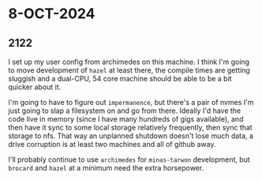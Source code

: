 # 8-OCT-2024

## 2122

I set up my user config from archimedes on this machine. I think I'm going to move development of `hazel` at least
there, the compile times are getting sluggish and a dual-CPU, 54 core machine should be able to be a bit quicker about
it.

I'm going to have to figure out `impermanence`, but there's a pair of nvmes I'm just going to slap a filesystem on and
go from there. Ideally I'd have the code live in memory (since I have many hundreds of gigs available), and then have it
sync to some local storage relatively frequently, then sync that storage to nfs. That way an unplanned shutdown doesn't
lose much data, a drive corruption is at least two machines and all of github away.

I'll probably continue to use `archimedes` for `minas-tarwon` development, but `brocard` and `hazel` at a minimum need
the extra horsepower.

